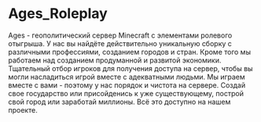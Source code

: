 # Ages_Roleplay
Ages - геополитический сервер Minecraft с элементами ролевого отыгрыша. У нас вы найдёте действительно уникальную сборку с различными профессиями, созданием городов и стран. Кроме того мы работаем над созданием продуманной и развитой экономики. Тщательный отбор игроков для получения доступа на сервер, чтобы вы могли насладиться игрой вместе с адекватными людьми. Мы играем вместе с вами - поэтому у нас порядок и чистота на сервере. Создай свое государство или присойденись к уже существующему, построй свой город или заработай миллионы. Всё это доступно на нашем проекте.
